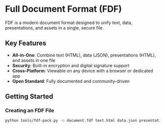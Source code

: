 # Full Document Format (FDF)

FDF is a modern document format designed to unify text, data, presentations, and assets in a single, secure file.

## Key Features
- **All-in-One**: Combine text (HTML), data (JSON), presentations (HTML), and assets in one file
- **Security**: Built-in encryption and digital signature support
- **Cross-Platform**: Viewable on any device with a browser or dedicated app
- **Open Standard**: Fully documented and community-driven

## Getting Started

### Creating an FDF File
```bash
python tools/fdf-pack.py -o document.fdf text.html data.json presentation.html

